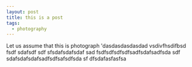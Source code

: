 ```yaml
---
layout: post
title: this is a post
tags:
  - photography
---
```


Let us assume that this is photograph
'dasdasdasdasdad
 vsdivfhsdifbsd
fsdf
sdafsdf
sdf
sfsdafsdafsdaf
sad
fsdfsdfsdfsdfsadfsdafsadfsda
sdf
sdafsdafsdafsadfsdfsafsdfsda
sf
dfsdafasfasfsa

